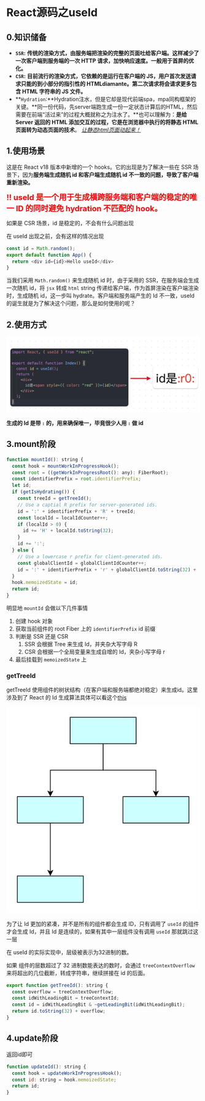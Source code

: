 # React源码之useId

## 0.知识储备

- **`SSR`:** **传统的渲染方式，由服务端把渲染的完整的页面吐给客户端。这样减少了一次客户端到服务端的一次 HTTP 请求，加快响应速度。一般用于首屏的优化。**
- **`CSR`:** **目前流行的渲染方式，它依赖的是运行在客户端的 JS，用户首次发送请求只能的到小部分的指引性的 HTMLdiamante。第二次请求将会请求更多包含 HTML 字符串的 JS 文件。**
- **`Hydration`:**Hydration注水，但是它却是现代前端spa，mpa同构框架的关键。**同一份代码，先server端跑生成一份一定状态计算后的HTML，然后需要在前端“活过来”的过程大概就称之为注水了。**也可以理解为：**是给 Server 返回的 HTML 添加交互的过程，它是在浏览器中执行的将静态 HTML 页面转为动态页面的技术**。 *<u>让静态html页面动起来！</u>*

## 1.使用场景

这是在 React v18 版本中新增的一个 hooks。它的出现是为了解决一些在 SSR 场景下，因为**服务端生成随机 id 和客户端生成随机 id 不一致的问题，导致了客户端重新渲染。**

<span style='color:red;font-weight:bold;font-size:20px'>‼️ useId 是一个用于生成横跨服务端和客户端的稳定的唯一 ID 的同时避免 hydration 不匹配的 hook。</span>

如果是 CSR 场景，id 是稳定的，不会有什么问题出现

在 useId 出现之前，会有这样的情况出现

```js
const id = Math.random();
export default function App() {
  return <div id={id}>Hello useId</div>
}
```

当我们采用 `Math.random()` 来生成随机 id 时，由于采用的 SSR，在服务端会生成一次随机 id，将 `jsx` 转成 `html` string 传递给客户端，作为首屏渲染在客户端渲染时，生成随机 id，这一步叫 hydrate。客户端和服务端产生的 Id 不一致，useId 的诞生就是为了解决这个问题，那么是如何使用的呢？

## 2.使用方式

![useid](asserts/useid.png)

**生成的 Id 是带 `:` 的，用来确保唯一，毕竟很少人用 `:` 做 id**

## 3.mount阶段

```js
function mountId(): string {
  const hook = mountWorkInProgressHook();
  const root = ((getWorkInProgressRoot(): any): FiberRoot);
  const identifierPrefix = root.identifierPrefix;
  let id;
  if (getIsHydrating()) {
    const treeId = getTreeId();
    // Use a captial R prefix for server-generated ids.
    id = ':' + identifierPrefix + 'R' + treeId;
    const localId = localIdCounter++;
    if (localId > 0) {
      id += 'H' + localId.toString(32);
    }
    id += ':';
  } else {
    // Use a lowercase r prefix for client-generated ids.
    const globalClientId = globalClientIdCounter++;
    id = ':' + identifierPrefix + 'r' + globalClientId.toString(32) + ':';
  }
  hook.memoizedState = id;
  return id;
}
```

明显地 `mountId` 会做以下几件事情

1. 创建 hook 对象
2. 获取当前组件的 root Fiber 上的 `identifierPrefix` id 前缀
3. 判断是 SSR 还是 CSR
   1. SSR 会根据 Tree 来生成 Id，并夹杂大写字母 R
   2. CSR 会根据一个全局变量来生成自增的 Id，夹杂小写字母 r
4. 最后挂载到 `memoizedState` 上

### getTreeId

getTreeId 使用组件的树状结构（在客户端和服务端都绝对稳定）来生成id。这里涉及到了 React 的 Id 生成算法具体可以看这个[this](https://github.com/facebook/react/pull/22644)

![gettreeid](asserts/gettreeid.svg)

为了让 Id 更加的紧凑，并不是所有的组件都会生成 ID，只有调用了 `useId` 的组件才会生成 Id，并且 Id 是连续的，如果有其中一层组件没有调用 `useId` 那就跳过这一层

在 useId 的实际实现中，层级被表示为32进制的数。

如果 组件的层数超过了 32 进制数能表达的数时，会通过 `treeContextOverflow` 来将超出的几位截断，转成字符串，继续拼接在 id 的后面。

```js
export function getTreeId(): string {
  const overflow = treeContextOverflow;
  const idWithLeadingBit = treeContextId;
  const id = idWithLeadingBit & ~getLeadingBit(idWithLeadingBit);
  return id.toString(32) + overflow;
}
```

## 4.update阶段

返回id即可

```js
function updateId(): string {
  const hook = updateWorkInProgressHook();
  const id: string = hook.memoizedState;
  return id;
}
```

